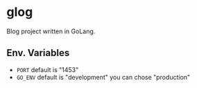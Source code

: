 # glog
Blog project written in GoLang.


## Env. Variables
- ```PORT```  default is "1453"
- ```GO_ENV``` default is "development" you can chose "production"
